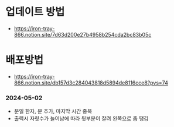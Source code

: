 # 
# 업데이트 방법
* https://iron-tray-866.notion.site/7d63d200e27b4958b254cda2bc83b05c
# 배포방법
* https://iron-tray-866.notion.site/db157d3c284043818d5894de8116cce8?pvs=74
### 2024-05-02
* 분일 한자, 분 추가, 마지막 시간 중복
* 출력시 자릿수가 늘어남에 따라 뒷부분이 잘려 왼쪽으로 좀 땡김



